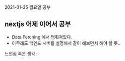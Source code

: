 2021-01-25 월요일 공부

## nextjs 어제 이어서 공부
- Data Fetching 에서 멈춰져있다.
- 아무래도 백엔드 서버를 설정해서 같이 해보면서 해야 할 듯..

느낀점 혹은 생각 :


